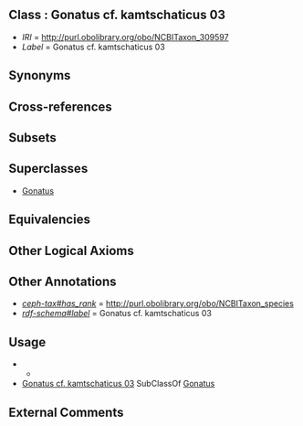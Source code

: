 
## Class : Gonatus cf. kamtschaticus 03

 * *IRI* = http://purl.obolibrary.org/obo/NCBITaxon_309597
 * *Label* = Gonatus cf. kamtschaticus 03

## Synonyms


## Cross-references


## Subsets


## Superclasses

 * [Gonatus](../../NCBITaxon/11/NCBITaxon_61711.md)

## Equivalencies


## Other Logical Axioms


## Other Annotations

 * *[ceph-tax#has_rank](../../ceph-tax#has/nk/ceph-tax#has_rank.md)* = http://purl.obolibrary.org/obo/NCBITaxon_species
 * *[rdf-schema#label](../../el/rdf-schema#label.md)* = Gonatus cf. kamtschaticus 03

## Usage

 * -
 * [Gonatus cf. kamtschaticus 03](../../NCBITaxon/97/NCBITaxon_309597.md) SubClassOf [Gonatus](../../NCBITaxon/11/NCBITaxon_61711.md)

## External Comments

